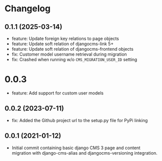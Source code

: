 # Changelog

## 0.1.1 (2025-03-14)

* feature: Update foreign key relations to page objects
* feature: Update soft relation of djangocms-link 5+
* feature: Update soft relation of djangocms-frontend objects
* fix: Customer model username retrieval during migration
* fix: Crashed when running w/o `CMS_MIGRATION_USER_ID` setting

# 0.0.3

* feature: Add support for custom user models

## 0.0.2 (2023-07-11)
* fix: Added the Github project url to the setup.py file for PyPi linking

## 0.0.1 (2021-01-12)
* Initial commit containing basic django CMS 3 page and content migration with django-cms-alias and djangocms-versioning integration.
